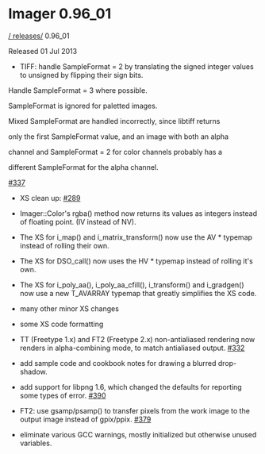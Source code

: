 # Imager 0.96_01

[ / ](..) [releases/](./) 0.96_01

Released 01 Jul 2013

- TIFF: handle SampleFormat = 2 by translating the signed integer values to unsigned by flipping their sign bits.

Handle SampleFormat = 3 where possible.

SampleFormat is ignored for paletted images.

Mixed SampleFormat are handled incorrectly, since libtiff returns

only the first SampleFormat value, and an image with both an alpha

channel and SampleFormat = 2 for color channels probably has a

different SampleFormat for the alpha channel.

[#337](https://github.com/tonycoz/imager/issues/337)

- XS clean up: [#289](https://github.com/tonycoz/imager/issues/289)

- Imager::Color's rgba() method now returns its values as integers instead of floating point. (IV instead of NV).

- The XS for i_map() and i_matrix_transform() now use the AV * typemap instead of rolling their own.

- The XS for DSO_call() now uses the HV * typemap instead of rolling it's own.

- The XS for i_poly_aa(), i_poly_aa_cfill(), i_transform() and i_gradgen() now use a new T_AVARRAY typemap that greatly simplifies the XS code.

- many other minor XS changes

- some XS code formatting

- TT (Freetype 1.x) and FT2 (Freetype 2.x) non-antialiased rendering now renders in alpha-combining mode, to match antialiased output. [#332](https://github.com/tonycoz/imager/issues/332)

- add sample code and cookbook notes for drawing a blurred drop-shadow.

- add support for libpng 1.6, which changed the defaults for reporting some types of error. [#390](https://github.com/tonycoz/imager/issues/390)

- FT2: use gsamp/psamp() to transfer pixels from the work image to the output image instead of gpix/ppix. [#379](https://github.com/tonycoz/imager/issues/379)

- eliminate various GCC warnings, mostly initialized but otherwise unused variables.